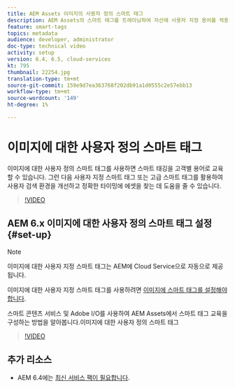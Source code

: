 ```yaml
---
title: AEM Assets 이미지의 사용자 정의 스마트 태그
description: AEM Assets의 스마트 태그를 트레이닝하여 자산에 사용자 지정 용어를 적용하는 방법을 알아봅니다.
feature: smart-tags
topics: metadata
audience: developer, administrator
doc-type: technical video
activity: setup
version: 6.4, 6.5, cloud-services
kt: 795
thumbnail: 22254.jpg
translation-type: tm+mt
source-git-commit: 159e9d7ea363768f202db91a1d0555c2e57ebb13
workflow-type: tm+mt
source-wordcount: '149'
ht-degree: 1%

---
```



# 이미지에 대한 사용자 정의 스마트 태그

이미지에 대한 사용자 정의 스마트 태그를 사용하면 스마트 태깅을 고객별 용어로 교육할 수 있습니다.
그런 다음 사용자 지정 스마트 태그 또는 고급 스마트 태그를 활용하여 사용자 검색 환경을 개선하고 정확한 타이밍에 에셋을 찾는 데 도움을 줄 수 있습니다.

>[!VIDEO](https://video.tv.adobe.com/v/22254/?quality=12&learn=on)

## AEM 6.x 이미지에 대한 사용자 정의 스마트 태그 설정{#set-up}

>[!NOTE]
> 이미지에 대한 사용자 지정 스마트 태그는 AEM에 Cloud Service으로 자동으로 제공됩니다.

이미지에 대한 사용자 지정 스마트 태그를 사용하려면 [이미지에 스마트 태그를 설정해야 합니다](./image-smart-tags.md#set-up).

스마트 콘텐츠 서비스 및 Adobe I/O를 사용하여 AEM Assets에서 스마트 태그 교육을 구성하는 방법을 알아봅니다.이미지에 대한 사용자 정의 스마트 태그

>[!VIDEO](https://video.tv.adobe.com/v/23405/?quality=12&learn=on)

## 추가 리소스

* AEM 6.4에는 [최신 서비스 팩이 필요합니다](https://docs.adobe.com/content/help/en/experience-manager-release-information/aem-release-updates/aem-releases-updates.html#aem-64).



